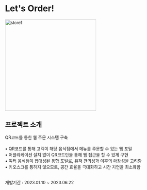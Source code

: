 # Let's Order!
<img width="300" alt="store1" src="https://github.com/KU-Platypus/SmartKiosk/assets/72004261/1d1c9cd6-fc1a-4635-92c1-98abec7c56a9">

<h2> 프로젝트 소개 </h2>
QR코드를 통한 웹 주문 시스템 구축
<br>
<br>• QR코드를 통해 고객이 해당 음식점에서 메뉴를 주문할 수 있는 웹 포털
<br>• 어플리케이션 설치 없이 QR코드만을 통해 웹 접근을 할 수 있게 구현
<br>• 여러 음식점이 집대성된 통합 포털로, 유저 편의성과 이후의 확장성을 고려함
<br>• 키오스크를 통하지 않으므로, 공간 효율을 극대화하고 시간 지연을 최소화함

<br>개발기간 : 2023.01.10 ~ 2023.06.22
<br>
